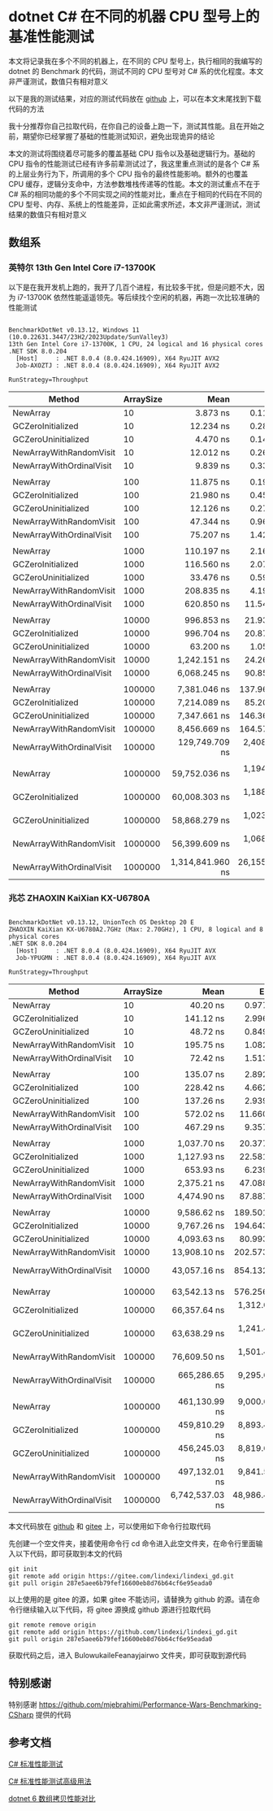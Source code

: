 # dotnet C# 在不同的机器 CPU 型号上的基准性能测试

本文将记录我在多个不同的机器上，在不同的 CPU 型号上，执行相同的我编写的 dotnet 的 Benchmark 的代码，测试不同的 CPU 型号对 C# 系的优化程度。本文非严谨测试，数值只有相对意义

<!--more-->
<!-- 不发布 -->

以下是我的测试结果，对应的测试代码放在 [github](https://github.com/lindexi/lindexi_gd/tree/287e5aee6b79fef16600eb8d76b64cf6e95eada0/BulowukaileFeanayjairwo) 上，可以在本文末尾找到下载代码的方法

我十分推荐你自己拉取代码，在你自己的设备上跑一下，测试其性能。且在开始之前，期望你已经掌握了基础的性能测试知识，避免出现诡异的结论

本文的测试将围绕着尽可能多的覆盖基础 CPU 指令以及基础逻辑行为。基础的 CPU 指令的性能测试已经有许多前辈测试过了，我这里重点测试的是各个 C# 系的上层业务行为下，所调用的多个 CPU 指令的最终性能影响。额外的也覆盖 CPU 缓存，逻辑分支命中，方法参数堆栈传递等的性能。本文的测试重点不在于 C# 系的相同功能的多个不同实现之间的性能对比，重点在于相同的代码在不同的 CPU 型号、内存、系统上的性能差异，正如此需求所述，本文非严谨测试，测试结果的数值只有相对意义

## 数组系

### 英特尔 13th Gen Intel Core i7-13700K

以下是在我开发机上跑的，我开了几百个进程，有比较多干扰，但是问题不大，因为 i7-13700K 依然性能遥遥领先。等后续找个空闲的机器，再跑一次比较准确的性能测试

```

BenchmarkDotNet v0.13.12, Windows 11 (10.0.22631.3447/23H2/2023Update/SunValley3)
13th Gen Intel Core i7-13700K, 1 CPU, 24 logical and 16 physical cores
.NET SDK 8.0.204
  [Host]     : .NET 8.0.4 (8.0.424.16909), X64 RyuJIT AVX2
  Job-AXOZTJ : .NET 8.0.4 (8.0.424.16909), X64 RyuJIT AVX2

RunStrategy=Throughput  

```
| Method                   | ArraySize | Mean             | Error          | StdDev         | Median           | Ratio | RatioSD |
|------------------------- |---------- |-----------------:|---------------:|---------------:|-----------------:|------:|--------:|
| NewArray                 | 10        |         3.873 ns |      0.1146 ns |      0.2417 ns |         3.777 ns |  1.00 |    0.00 |
| GCZeroInitialized        | 10        |        12.234 ns |      0.2815 ns |      0.4382 ns |        12.168 ns |  3.15 |    0.21 |
| GCZeroUninitialized      | 10        |         4.470 ns |      0.1491 ns |      0.4056 ns |         4.354 ns |  1.14 |    0.13 |
| NewArrayWithRandomVisit  | 10        |        12.012 ns |      0.2679 ns |      0.2506 ns |        11.941 ns |  3.09 |    0.18 |
| NewArrayWithOrdinalVisit | 10        |         9.839 ns |      0.3379 ns |      0.9803 ns |         9.635 ns |  2.58 |    0.26 |
|                          |           |                  |                |                |                  |       |         |
| NewArray                 | 100       |        11.875 ns |      0.1932 ns |      0.2444 ns |        11.813 ns |  1.00 |    0.00 |
| GCZeroInitialized        | 100       |        21.980 ns |      0.4524 ns |      0.8931 ns |        21.820 ns |  1.88 |    0.08 |
| GCZeroUninitialized      | 100       |        12.126 ns |      0.2769 ns |      0.5201 ns |        11.953 ns |  1.04 |    0.05 |
| NewArrayWithRandomVisit  | 100       |        47.344 ns |      0.9635 ns |      2.1351 ns |        46.572 ns |  4.03 |    0.24 |
| NewArrayWithOrdinalVisit | 100       |        75.207 ns |      1.4285 ns |      1.3363 ns |        75.364 ns |  6.33 |    0.15 |
|                          |           |                  |                |                |                  |       |         |
| NewArray                 | 1000      |       110.197 ns |      2.1602 ns |      2.0206 ns |       109.619 ns |  1.00 |    0.00 |
| GCZeroInitialized        | 1000      |       116.560 ns |      2.0796 ns |      1.8435 ns |       116.604 ns |  1.06 |    0.03 |
| GCZeroUninitialized      | 1000      |        33.476 ns |      0.5921 ns |      0.5538 ns |        33.643 ns |  0.30 |    0.01 |
| NewArrayWithRandomVisit  | 1000      |       208.835 ns |      4.1962 ns |      8.8512 ns |       205.699 ns |  1.92 |    0.09 |
| NewArrayWithOrdinalVisit | 1000      |       620.850 ns |     11.5406 ns |     10.7951 ns |       619.304 ns |  5.64 |    0.15 |
|                          |           |                  |                |                |                  |       |         |
| NewArray                 | 10000     |       996.853 ns |     21.9389 ns |     61.8790 ns |       970.393 ns |  1.00 |    0.00 |
| GCZeroInitialized        | 10000     |       996.704 ns |     20.8764 ns |     58.5397 ns |       974.900 ns |  1.00 |    0.08 |
| GCZeroUninitialized      | 10000     |        63.200 ns |      1.0544 ns |      0.9863 ns |        63.315 ns |  0.06 |    0.00 |
| NewArrayWithRandomVisit  | 10000     |     1,242.151 ns |     24.2642 ns |     38.4856 ns |     1,233.944 ns |  1.21 |    0.07 |
| NewArrayWithOrdinalVisit | 10000     |     6,068.245 ns |     90.8508 ns |     84.9819 ns |     6,076.727 ns |  5.79 |    0.34 |
|                          |           |                  |                |                |                  |       |         |
| NewArray                 | 100000    |     7,381.046 ns |    137.9635 ns |    147.6194 ns |     7,372.520 ns |  1.00 |    0.00 |
| GCZeroInitialized        | 100000    |     7,214.089 ns |     85.2068 ns |     71.1515 ns |     7,209.220 ns |  0.97 |    0.02 |
| GCZeroUninitialized      | 100000    |     7,347.661 ns |    146.3643 ns |    174.2363 ns |     7,306.838 ns |  1.00 |    0.03 |
| NewArrayWithRandomVisit  | 100000    |     8,456.669 ns |    164.5726 ns |    219.6997 ns |     8,517.366 ns |  1.14 |    0.05 |
| NewArrayWithOrdinalVisit | 100000    |   129,749.709 ns |  2,408.4302 ns |  2,773.5518 ns |   128,963.159 ns | 17.57 |    0.55 |
|                          |           |                  |                |                |                  |       |         |
| NewArray                 | 1000000   |    59,752.036 ns |  1,194.7579 ns |  1,929.3113 ns |    59,414.325 ns |  1.00 |    0.00 |
| GCZeroInitialized        | 1000000   |    60,008.303 ns |  1,188.0164 ns |  1,778.1671 ns |    59,378.000 ns |  1.01 |    0.04 |
| GCZeroUninitialized      | 1000000   |    58,868.279 ns |  1,023.4279 ns |    957.3151 ns |    58,724.731 ns |  0.97 |    0.04 |
| NewArrayWithRandomVisit  | 1000000   |    56,399.609 ns |  1,068.5479 ns |    999.5204 ns |    56,296.948 ns |  0.93 |    0.03 |
| NewArrayWithOrdinalVisit | 1000000   | 1,314,841.960 ns | 26,155.6618 ns | 27,986.2651 ns | 1,313,674.414 ns | 21.92 |    1.00 |


### 兆芯 ZHAOXIN KaiXian KX-U6780A

```

BenchmarkDotNet v0.13.12, UnionTech OS Desktop 20 E
ZHAOXIN KaiXian KX-U6780A2.7GHz (Max: 2.70GHz), 1 CPU, 8 logical and 8 physical cores
.NET SDK 8.0.204
  [Host]     : .NET 8.0.4 (8.0.424.16909), X64 RyuJIT AVX
  Job-YPUGMN : .NET 8.0.4 (8.0.424.16909), X64 RyuJIT AVX

RunStrategy=Throughput  

```

| Method                   | ArraySize | Mean            | Error         | StdDev        | Median          | Ratio | RatioSD |
|------------------------- |---------- |----------------:|--------------:|--------------:|----------------:|------:|--------:|
| NewArray                 | 10        |        40.20 ns |      0.977 ns |      1.491 ns |        39.98 ns |  1.00 |    0.00 |
| GCZeroInitialized        | 10        |       141.12 ns |      2.996 ns |      6.051 ns |       139.67 ns |  3.54 |    0.18 |
| GCZeroUninitialized      | 10        |        48.72 ns |      0.849 ns |      0.663 ns |        48.91 ns |  1.19 |    0.05 |
| NewArrayWithRandomVisit  | 10        |       195.75 ns |      1.082 ns |      0.845 ns |       195.65 ns |  4.77 |    0.16 |
| NewArrayWithOrdinalVisit | 10        |        72.42 ns |      1.513 ns |      2.400 ns |        72.45 ns |  1.80 |    0.08 |
|                          |           |                 |               |               |                 |       |         |
| NewArray                 | 100       |       135.07 ns |      2.892 ns |      6.100 ns |       135.41 ns |  1.00 |    0.00 |
| GCZeroInitialized        | 100       |       228.42 ns |      4.662 ns |     10.135 ns |       228.83 ns |  1.70 |    0.11 |
| GCZeroUninitialized      | 100       |       137.26 ns |      2.939 ns |      5.519 ns |       136.70 ns |  1.02 |    0.06 |
| NewArrayWithRandomVisit  | 100       |       572.02 ns |     11.660 ns |     19.157 ns |       568.34 ns |  4.26 |    0.27 |
| NewArrayWithOrdinalVisit | 100       |       467.29 ns |      9.357 ns |     13.117 ns |       464.49 ns |  3.47 |    0.21 |
|                          |           |                 |               |               |                 |       |         |
| NewArray                 | 1000      |     1,037.70 ns |     20.377 ns |     54.742 ns |     1,031.50 ns |  1.00 |    0.00 |
| GCZeroInitialized        | 1000      |     1,127.93 ns |     22.581 ns |     59.091 ns |     1,125.79 ns |  1.09 |    0.07 |
| GCZeroUninitialized      | 1000      |       653.93 ns |      6.239 ns |      4.871 ns |       652.04 ns |  0.60 |    0.02 |
| NewArrayWithRandomVisit  | 1000      |     2,375.21 ns |     47.088 ns |    100.349 ns |     2,352.11 ns |  2.27 |    0.13 |
| NewArrayWithOrdinalVisit | 1000      |     4,474.90 ns |     87.887 ns |    107.933 ns |     4,453.16 ns |  4.19 |    0.28 |
|                          |           |                 |               |               |                 |       |         |
| NewArray                 | 10000     |     9,586.62 ns |    189.501 ns |    369.608 ns |     9,657.74 ns |  1.00 |    0.00 |
| GCZeroInitialized        | 10000     |     9,767.26 ns |    194.643 ns |    462.590 ns |     9,811.53 ns |  1.02 |    0.07 |
| GCZeroUninitialized      | 10000     |     4,093.63 ns |     80.993 ns |    143.965 ns |     4,026.86 ns |  0.43 |    0.02 |
| NewArrayWithRandomVisit  | 10000     |    13,908.10 ns |    202.573 ns |    169.158 ns |    13,928.15 ns |  1.47 |    0.06 |
| NewArrayWithOrdinalVisit | 10000     |    43,057.16 ns |    854.132 ns |  1,495.943 ns |    42,914.21 ns |  4.50 |    0.25 |
|                          |           |                 |               |               |                 |       |         |
| NewArray                 | 100000    |    63,542.13 ns |    576.256 ns |    510.836 ns |    63,519.28 ns |  1.00 |    0.00 |
| GCZeroInitialized        | 100000    |    66,357.64 ns |  1,312.089 ns |  2,118.779 ns |    66,043.66 ns |  1.03 |    0.03 |
| GCZeroUninitialized      | 100000    |    63,638.29 ns |  1,241.493 ns |  1,477.909 ns |    63,270.73 ns |  1.01 |    0.03 |
| NewArrayWithRandomVisit  | 100000    |    76,609.50 ns |  1,501.442 ns |  1,729.063 ns |    75,958.21 ns |  1.21 |    0.03 |
| NewArrayWithOrdinalVisit | 100000    |   665,286.65 ns |  9,295.620 ns |  7,762.264 ns |   662,915.19 ns | 10.47 |    0.16 |
|                          |           |                 |               |               |                 |       |         |
| NewArray                 | 1000000   |   461,130.99 ns |  9,000.698 ns | 10,004.252 ns |   461,306.23 ns |  1.00 |    0.00 |
| GCZeroInitialized        | 1000000   |   459,810.29 ns |  8,893.401 ns | 10,586.961 ns |   455,791.25 ns |  1.00 |    0.03 |
| GCZeroUninitialized      | 1000000   |   456,245.03 ns |  8,819.606 ns | 12,363.856 ns |   452,252.89 ns |  0.99 |    0.04 |
| NewArrayWithRandomVisit  | 1000000   |   497,132.01 ns |  9,841.562 ns | 12,796.810 ns |   490,990.22 ns |  1.08 |    0.03 |
| NewArrayWithOrdinalVisit | 1000000   | 6,742,537.03 ns | 48,986.470 ns | 38,245.414 ns | 6,732,321.64 ns | 14.51 |    0.31 |



本文代码放在 [github](https://github.com/lindexi/lindexi_gd/tree/287e5aee6b79fef16600eb8d76b64cf6e95eada0/BulowukaileFeanayjairwo) 和 [gitee](https://gitee.com/lindexi/lindexi_gd/tree/287e5aee6b79fef16600eb8d76b64cf6e95eada0/BulowukaileFeanayjairwo) 上，可以使用如下命令行拉取代码

先创建一个空文件夹，接着使用命令行 cd 命令进入此空文件夹，在命令行里面输入以下代码，即可获取到本文的代码

```
git init
git remote add origin https://gitee.com/lindexi/lindexi_gd.git
git pull origin 287e5aee6b79fef16600eb8d76b64cf6e95eada0
```

以上使用的是 gitee 的源，如果 gitee 不能访问，请替换为 github 的源。请在命令行继续输入以下代码，将 gitee 源换成 github 源进行拉取代码

```
git remote remove origin
git remote add origin https://github.com/lindexi/lindexi_gd.git
git pull origin 287e5aee6b79fef16600eb8d76b64cf6e95eada0
```

获取代码之后，进入 BulowukaileFeanayjairwo 文件夹，即可获取到源代码

## 特别感谢

特别感谢 <https://github.com/mjebrahimi/Performance-Wars-Benchmarking-CSharp> 提供的代码

## 参考文档

[C# 标准性能测试](https://blog.lindexi.com/post/C-%E6%A0%87%E5%87%86%E6%80%A7%E8%83%BD%E6%B5%8B%E8%AF%95.html )

[C# 标准性能测试高级用法](https://blog.lindexi.com/post/C-%E6%A0%87%E5%87%86%E6%80%A7%E8%83%BD%E6%B5%8B%E8%AF%95%E9%AB%98%E7%BA%A7%E7%94%A8%E6%B3%95.html )

[dotnet 6 数组拷贝性能对比](https://blog.lindexi.com/post/dotnet-6-%E6%95%B0%E7%BB%84%E6%8B%B7%E8%B4%9D%E6%80%A7%E8%83%BD%E5%AF%B9%E6%AF%94.html )
